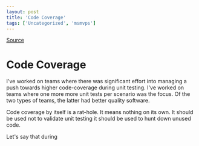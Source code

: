```yaml
---
layout: post
title: 'Code Coverage'
tags: ['Uncategorized', 'msmvps']
---
```

[Source](http://blogs.msmvps.com/peterritchie/2008/08/07/code-coverage/ "Permalink to Code Coverage")

# Code Coverage

I've worked on teams where there was significant effort into managing a push towards higher code-coverage during unit testing. I've worked on teams where one more more unit tests per scenario was the focus. Of the two types of teams, the latter had better quality software.

Code coverage by itself is a rat-hole. It means nothing on its own. It should be used not to validate unit testing it should be used to hunt down unused code.

Let's say that during 


